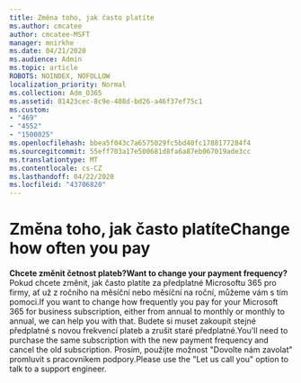 ```yaml
---
title: Změna toho, jak často platíte
ms.author: cmcatee
author: cmcatee-MSFT
manager: mnirkhe
ms.date: 04/21/2020
ms.audience: Admin
ms.topic: article
ROBOTS: NOINDEX, NOFOLLOW
localization_priority: Normal
ms.collection: Adm_O365
ms.assetid: 81423cec-8c9e-408d-bd26-a46f37ef75c1
ms.custom:
- "469"
- "4552"
- "1500025"
ms.openlocfilehash: bbea5f043c7a6575029fc5bd40fc1788177284f4
ms.sourcegitcommit: 55eff703a17e500681d8fa6a87eb067019ade3cc
ms.translationtype: MT
ms.contentlocale: cs-CZ
ms.lasthandoff: 04/22/2020
ms.locfileid: "43706820"
---
```

# <a name="change-how-often-you-pay"></a><span data-ttu-id="3447f-102">Změna toho, jak často platíte</span><span class="sxs-lookup"><span data-stu-id="3447f-102">Change how often you pay</span></span>

 <span data-ttu-id="3447f-103">**Chcete změnit četnost plateb?**</span><span class="sxs-lookup"><span data-stu-id="3447f-103">**Want to change your payment frequency?**</span></span> <span data-ttu-id="3447f-104">Pokud chcete změnit, jak často platíte za předplatné Microsoftu 365 pro firmy, ať už z ročního na měsíční nebo měsíční na roční, můžeme vám s tím pomoci.</span><span class="sxs-lookup"><span data-stu-id="3447f-104">If you want to change how frequently you pay for your Microsoft 365 for business subscription, either from annual to monthly or monthly to annual, we can help you with that.</span></span> <span data-ttu-id="3447f-105">Budete si muset zakoupit stejné předplatné s novou frekvencí plateb a zrušit staré předplatné.</span><span class="sxs-lookup"><span data-stu-id="3447f-105">You'll need to purchase the same subscription with the new payment frequency and cancel the old subscription.</span></span> <span data-ttu-id="3447f-106">Prosím, použijte možnost "Dovolte nám zavolat" promluvit s pracovníkem podpory.</span><span class="sxs-lookup"><span data-stu-id="3447f-106">Please use the "Let us call you" option to talk to a support engineer.</span></span>
